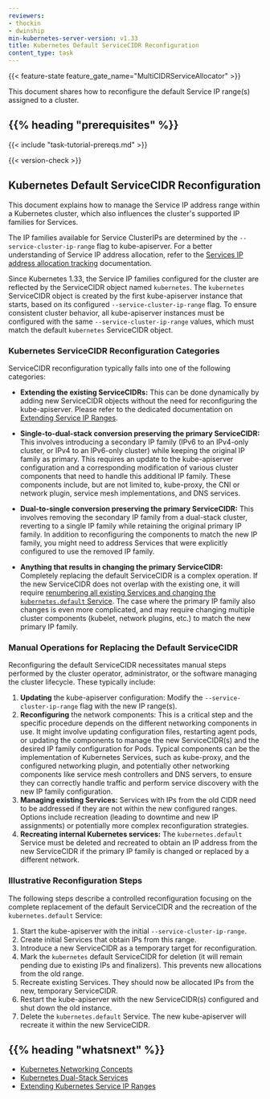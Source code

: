 ```yaml
---
reviewers:
- thockin
- dwinship
min-kubernetes-server-version: v1.33
title: Kubernetes Default ServiceCIDR Reconfiguration
content_type: task
---
```


<!-- overview -->
{{< feature-state feature_gate_name="MultiCIDRServiceAllocator" >}}

This document shares how to reconfigure the default Service IP range(s) assigned
to a cluster.

## {{% heading "prerequisites" %}}

{{< include "task-tutorial-prereqs.md" >}}

{{< version-check >}}

<!-- steps -->

## Kubernetes Default ServiceCIDR Reconfiguration

This document explains how to manage the Service IP address range within a
Kubernetes cluster, which also influences the cluster's supported IP families
for Services.

The IP families available for Service ClusterIPs are determined by the
`--service-cluster-ip-range` flag to kube-apiserver. For a better
understanding of Service IP address allocation, refer to the
[Services IP address allocation tracking](/docs/reference/networking/virtual-ips/#ip-address-objects) documentation.

Since Kubernetes 1.33, the Service IP families configured for the cluster are
reflected by the ServiceCIDR object named `kubernetes`. The `kubernetes` ServiceCIDR
object is created by the first kube-apiserver instance that starts, based on its
configured `--service-cluster-ip-range` flag. To ensure consistent cluster behavior,
all kube-apiserver instances must be configured with the same `--service-cluster-ip-range` values,
which must match the default `kubernetes` ServiceCIDR object.

### Kubernetes ServiceCIDR Reconfiguration Categories

ServiceCIDR reconfiguration typically falls into one of the following categories:

* **Extending the existing ServiceCIDRs:** This can be done dynamically by
  adding new ServiceCIDR objects without the need for reconfiguring the
  kube-apiserver. Please refer to the dedicated documentation on
  [Extending Service IP Ranges](/docs/tasks/network/extend-service-ip-ranges/).

* **Single-to-dual-stack conversion preserving the primary ServiceCIDR:** This
  involves introducing a secondary IP family (IPv6 to an IPv4-only cluster, or
  IPv4 to an IPv6-only cluster) while keeping the original IP family as
  primary. This requires an update to the kube-apiserver configuration and a
  corresponding modification of various cluster components that need to handle
  this additional IP family. These components include, but are not limited to,
  kube-proxy, the CNI or network plugin, service mesh implementations, and DNS
  services.

* **Dual-to-single conversion preserving the primary ServiceCIDR:** This
  involves removing the secondary IP family from a dual-stack cluster,
  reverting to a single IP family while retaining the original primary IP
  family. In addition to reconfiguring the components to match the
  new IP family, you might need to address Services that were explicitly
  configured to use the removed IP family.

* **Anything that results in changing the primary ServiceCIDR:** Completely
  replacing the default ServiceCIDR is a complex operation. If the new
  ServiceCIDR does not overlap with the existing one, it will require
  [renumbering all existing Services and changing the `kubernetes.default` Service](#illustrative-reconfiguration-steps).
  The case where the primary IP family also changes is even more complicated,
  and may require changing multiple cluster components (kubelet, network plugins, etc.)
  to match the new primary IP family.

### Manual Operations for Replacing the Default ServiceCIDR

Reconfiguring the default ServiceCIDR necessitates manual steps performed by
the cluster operator, administrator, or the software managing the cluster
lifecycle. These typically include:

1. **Updating** the kube-apiserver configuration: Modify the
   `--service-cluster-ip-range` flag with the new IP range(s).
1. **Reconfiguring** the network components: This is a critical step and the
   specific procedure depends on the different networking components in use. It
   might involve updating configuration files, restarting agent pods, or
   updating the components to manage the new ServiceCIDR(s) and the desired IP
   family configuration for Pods. Typical components can be the implementation
   of Kubernetes Services, such as kube-proxy, and the configured networking
   plugin, and potentially other networking components like service mesh
   controllers and DNS servers, to ensure they can correctly handle traffic and
   perform service discovery with the new IP family configuration.
1. **Managing existing Services:** Services with IPs from the old CIDR need to
   be addressed if they are not within the new configured ranges. Options
   include recreation (leading to downtime and new IP assignments) or
   potentially more complex reconfiguration strategies.
1. **Recreating internal Kubernetes services:** The `kubernetes.default`
   Service must be deleted and recreated to obtain an IP address from the new
   ServiceCIDR if the primary IP family is changed or replaced by a different
   network.

### Illustrative Reconfiguration Steps

The following steps describe a controlled reconfiguration focusing on the
complete replacement of the default ServiceCIDR and the recreation of the
`kubernetes.default` Service:

1. Start the kube-apiserver with the initial `--service-cluster-ip-range`.
1. Create initial Services that obtain IPs from this range.
1. Introduce a new ServiceCIDR as a temporary target for reconfiguration.
1. Mark the `kubernetes` default ServiceCIDR for deletion (it will remain
   pending due to existing IPs and finalizers). This prevents new allocations
   from the old range.
1. Recreate existing Services. They should now be allocated IPs from the new,
   temporary ServiceCIDR.
1. Restart the kube-apiserver with the new ServiceCIDR(s) configured and shut
   down the old instance.
1. Delete the `kubernetes.default` Service. The new kube-apiserver will
   recreate it within the new ServiceCIDR.

## {{% heading "whatsnext" %}}

* [Kubernetes Networking Concepts](/docs/concepts/cluster-administration/networking/)
* [Kubernetes Dual-Stack Services](/docs/concepts/services-networking/dual-stack/)
* [Extending Kubernetes Service IP Ranges](/docs/tasks/network/extend-service-ip-ranges/)
